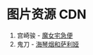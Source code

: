# 图片资源 CDN

1. 宫崎骏 - [魔女宅急便](https://pb.nichi.co/shuffle-hair-evil '宫崎骏')
2. 鬼刀 - [海琴烟和萨利娅](https://pb.nichi.co/tent-coach-soldier '鬼刀')